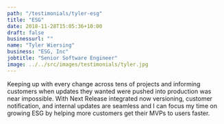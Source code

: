 ```yaml
---
path: "/testimonials/tyler-esg"
title: "ESG"
date: 2018-11-28T15:05:36+10:00
draft: false
businessurl: ""
name: "Tyler Wiersing"
business: "ESG, Inc"
jobtitle: "Senior Software Engineer"
image: ../../src/images/testimonials/tyler.jpg
---
```


Keeping up with every change across tens of projects and informing customers when updates they wanted were pushed into production was near impossible. With Next Release integrated now versioning, customer notification, and internal updates are seamless and I can focus my time on growing ESG by helping more customers get their MVPs to users faster.
